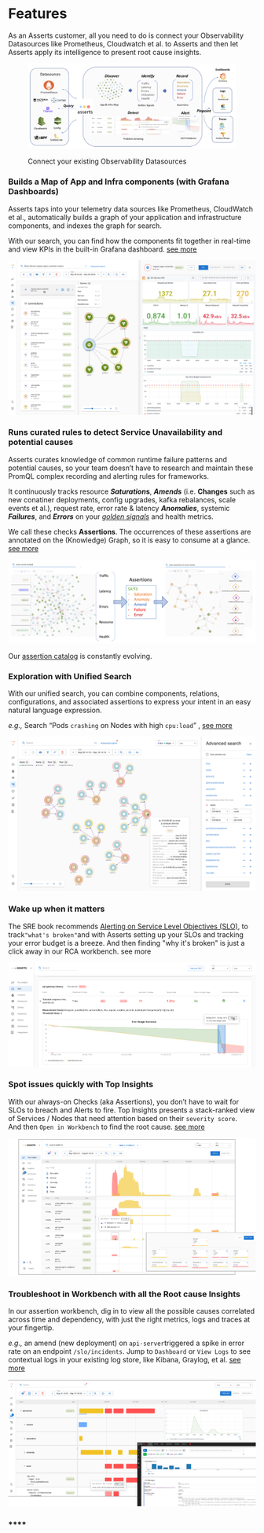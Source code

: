 # Features

As an Asserts customer, all you need to do is connect your Observability Datasources like Prometheus, Cloudwatch et al. to Asserts and then let Asserts apply its intelligence to present root cause insights.&#x20;

<figure><img src=".gitbook/assets/Screen Shot 2022-11-17 at 10.42.55 PM.png" alt=""><figcaption><p>Connect your existing Observability Datasources </p></figcaption></figure>

### **Builds a Map of App and Infra components (with Grafana Dashboards)**

Asserts taps into your telemetry data sources like Prometheus, CloudWatch et al., automatically builds a graph of your application and infrastructure components, and indexes the graph for search.

With our search, you can find how the components fit together in real-time and view KPIs in the built-in Grafana dashboard. [see more](user-guide/exploring-the-entity-graph.md)

![](<.gitbook/assets/Screen Shot 2021-09-17 at 12.30.30 AM.png>)

### Runs curated rules **to detect Service Unavailability and potential causes**

Asserts curates knowledge of common runtime failure patterns and potential causes, so your team doesn’t have to research and maintain these PromQL complex recording and alerting rules for frameworks.

It continuously tracks resource _**Saturation**_**s**, _**Amends**_ (i.e. **Changes** such as new conatiner deployments, config upgrades, kafka rebalances, scale events et al.), request rate, error rate & latency _**Anomalies**_, systemic _**Failures**_, and _**Errors**_ on your [_golden signals_](https://sre.google/sre-book/monitoring-distributed-systems/#xref\_monitoring\_golden-signals) and health metrics.

We call these checks **Assertions**. The occurrences of these assertions are annotated on the (Knowledge) Graph, so it is easy to consume at a glance. [see more](how-asserts-works/understanding-saafe-model.md)

![](.gitbook/assets/1.png)

Our [assertion catalog](assertion-catalog/overview.md) is constantly evolving.

### **Exploration with Unified Search**

With our unified search, you can combine components, relations, configurations, and associated assertions to express your intent in an easy natural language expression.

_e.g.,_ Search “Pods `crashing` on Nodes with high `cpu:load`” , [see more](https://docs.asserts.ai/user-guide/exploring-the-entity-graph#howassertsworks-wip-entityassertionstatus)

![](<.gitbook/assets/Screen Shot 2021-09-16 at 11.34.26 PM.png>)

### **Wake up when it matters**

The SRE book recommends [Alerting on Service Level Objectives (SLO)](https://sre.google/workbook/alerting-on-slos/), to track`"what's broken"`and with Asserts setting up your SLOs and tracking your error budget is a breeze. And then finding "why it's broken" is just a click away in our RCA workbench. see more

![](<.gitbook/assets/Screen Shot 2021-09-30 at 9.19.41 AM.png>)

### **Spot issues quickly with Top Insights**

With our always-on Checks (aka Assertions), you don’t have to wait for SLOs to breach and Alerts to fire. Top Insights presents a stack-ranked view of Services / Nodes that need attention based on their `severity score`. \
And then `Open in Workbench` to find the root cause. [see more](user-guide/top-insights.md)

![](<.gitbook/assets/Screen Shot 2021-09-17 at 12.32.50 AM.png>)

### **Troubleshoot in Workbench with all the Root cause Insights**&#x20;

In our assertion workbench, dig in to view all the possible causes correlated across time and dependency, with just the right metrics, logs and traces at your fingertip.

_e.g.,_ an amend (new deployment) on `api-server`triggered a spike in error rate on an endpoint `/slo/incidents`. Jump to `Dashboard` or `View Logs` to see contextual logs in your existing log store, like Kibana, Graylog, et al. [see more](user-guide/workbench.md)

![](<.gitbook/assets/Screen Shot 2021-09-17 at 12.38.03 AM.png>)

### ****
